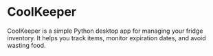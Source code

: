 # CoolKeeper
CoolKeeper  is a simple Python desktop app for managing your fridge inventory.   It helps you track items, monitor expiration dates, and avoid wasting food.  
